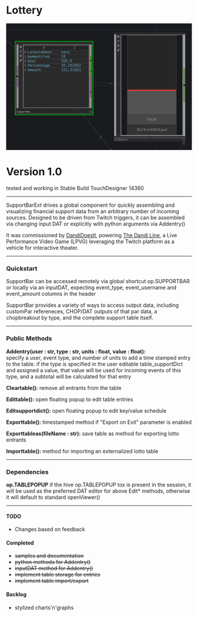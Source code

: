 # Lottery  

![Screenshot](/SupportBar/lib/samples/demo.png)
# Version 1.0
tested and working in Stable Build TouchDesigner 14360

---

SupportBarExt drives a global component for quickly assembling and visualizing 
financial support data from an arbitrary number of incoming sources. Designed
to be driven from Twitch triggers, it can be assembled via changing input DAT
or explicitly with python arguments via Addentry()

It was commissioned by [DandiDoesIt](https://www.patreon.com/DandiDoesIt), 
powering [The Dandi Line](https://www.twitch.tv/dandidoesit), a
Live Performance Video Game (LPVG) leveraging the 
Twitch platform as a vehicle for interactive theater. 

---
### Quickstart

SupportBar can be accessed remotely via global shortcut op.SUPPORTBAR or locally
via an inputDAT, expecting event_type, event_username and event_amount columns in the header  

SupportBar provides a variety of ways to access output data, including customPar 
refereneces, CHOP/DAT outputs of that par data, a chopbreakout by type, and the
complete support table itself.

---

### Public Methods  
  
**Addentry(user : str, type : str, units : float, value : float):**  
	specify a user, event type, and number of units to add a time stamped entry to the table. 
	if the type is specified in the user editable table_supportDict and assigned a value,
	that value will be used for incoming events of this type, and a subtotal will be
	calculated for that entry

**Cleartable():**
	remove all entrants from the table

**Edittable():**
	open floating popup to edit table entries

**Editsupportdict():**
	open floating popup to edit key/value schedule

**Exporttable():**
	timestamped method if "Export on Exit" parameter is enabled

**Exporttableas(fileName : str):**
	save table as method for exporting lotto entrants

**Importtable():**
	method for importing an externalized lotto table

---

### Dependencies

**op.TABLEPOPUP** 
	if the hive op.TABLEPOPUP tox is present in the session, it will be used as the 
	preferred DAT editor for above Edit* methods, otherwise it will default to standard openViewer()

---
#### TODO

* Changes based on feedback

#### Completed

* ~~samples and documentation~~
* ~~python methods for Addentry()~~
* ~~inputDAT method for Addentry()~~
* ~~implement table storage for entries~~
* ~~implement table import/export~~
  
#### Backlog 
* stylized charts'n'graphs




